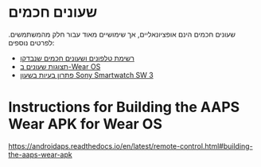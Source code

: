 # שעונים חכמים

שעונים חכמים הינם אופציונאליים, אך שימושיים מאוד עבור חלק מהמשתמשים. לפרטים נוספים:

- [רשימת טלפונים ושעונים חכמים שנבדקו](../Getting-Started/Phones.md)
- [תצוגות שעונים ב-Wear OS](../Configuration/Watchfaces.md)
- [פתרון בעיות בשעון Sony Smartwatch SW 3](../Usage/SonySW3.md)

# Instructions for Building the AAPS Wear APK for Wear OS
https://androidaps.readthedocs.io/en/latest/remote-control.html#building-the-aaps-wear-apk
